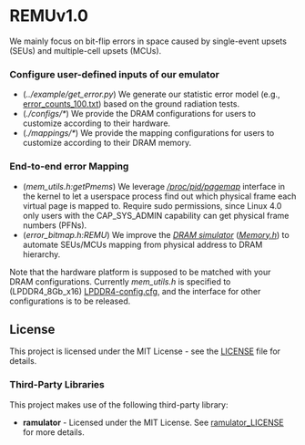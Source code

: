 # REMUv1.0
We mainly focus on bit-flip errors in space caused by single-event upsets (SEUs) and multiple-cell upsets (MCUs).

### Configure user-defined inputs of our emulator
- (*../example/get_error.py*) We generate our statistic error model (e.g., [error_counts_100.txt](../example/error_counts_100.txt)) based on the ground radiation tests.
- (*./configs/\**) We provide the DRAM configurations for users to customize according to their hardware.
- (*./mappings/\**) We provide the mapping configurations for users to customize according to their DRAM memory.

### End-to-end error Mapping
- (*mem_utils.h:getPmems*) We leverage *[/proc/pid/pagemap](https://www.kernel.org/doc/Documentation/vm/pagemap.txt)* interface in the kernel to let a userspace process find out which physical frame each virtual page is mapped to. Require sudo permissions, since Linux 4.0 only users with the CAP_SYS_ADMIN capability can get physical frame numbers (PFNs).
- (*error_bitmap.h:REMU*) We improve the *[DRAM simulator](https://github.com/CMU-SAFARI/ramulator)* (*[Memory.h](./src/Memory.h)*) to automate SEUs/MCUs mapping from physical address to DRAM hierarchy.

Note that the hardware platform is supposed to be matched with your DRAM configurations.
Currently *mem_utils.h* is specified to (LPDDR4_8Gb_x16) [LPDDR4-config.cfg](./configs/LPDDR4-config.cfg), and the interface for other configurations is to be released.

## License
This project is licensed under the MIT License - see the [LICENSE](../LICENSE) file for details.

### Third-Party Libraries

This project makes use of the following third-party library:

- **ramulator** - Licensed under the MIT License. See [ramulator_LICENSE](../licenses/ramulator_LICENSE) for more details.
